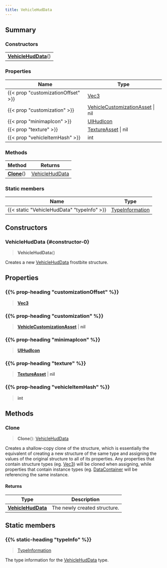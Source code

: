 ```yaml
---
title: VehicleHudData
---
```



## Summary
### Constructors
| |
| ----------- |
| **[VehicleHudData](#constructor-0)**() |

### Properties
| Name | Type |
| ---- | ---- |
| {{< prop "customizationOffset" >}} | [Vec3](/vext/ref/shared/class/vec3) |
| {{< prop "customization" >}} | [VehicleCustomizationAsset](/vext/ref/fb/vehiclecustomizationasset) \| nil |
| {{< prop "minimapIcon" >}} | [UIHudIcon](/vext/ref/fb/uihudicon) |
| {{< prop "texture" >}} | [TextureAsset](/vext/ref/fb/textureasset) \| nil |
| {{< prop "vehicleItemHash" >}} | int |

### Methods
| Method | Returns |
| ------ | ---- |
| **[Clone](#clone)**() | [VehicleHudData](/vext/ref/fb/vehiclehuddata) |

### Static members
| Name | Type |
| ---- | ---- |
| {{< static "VehicleHudData" "typeInfo" >}} | [TypeInformation](/vext/ref/shared/class/typeinformation) |

## Constructors
### VehicleHudData {#constructor-0}
> **VehicleHudData**()

Creates a new [VehicleHudData](/vext/ref/fb/vehiclehuddata) frostbite structure.

## Properties
### {{% prop-heading "customizationOffset" %}}
> **[Vec3](/vext/ref/shared/class/vec3)**

### {{% prop-heading "customization" %}}
> **[VehicleCustomizationAsset](/vext/ref/fb/vehiclecustomizationasset)** | **nil**

### {{% prop-heading "minimapIcon" %}}
> **[UIHudIcon](/vext/ref/fb/uihudicon)**

### {{% prop-heading "texture" %}}
> **[TextureAsset](/vext/ref/fb/textureasset)** | **nil**

### {{% prop-heading "vehicleItemHash" %}}
> **int**

## Methods
### Clone
> **Clone**(): [VehicleHudData](/vext/ref/fb/vehiclehuddata)

Creates a shallow-copy clone of the structure, which is essentially the equivalent of creating a new structure of the same type and assigning the values of the original structure to all of its properties. Any properties that contain structure types (eg. [Vec3](/vext/ref/shared/class/vec3)) will be cloned when assigning, while properties that contain instance types (eg. [DataContainer](/vext/ref/shared/class/datacontainer) will be referencing the same instance.

#### Returns
| Type | Description |
| ---- | ----------- |
| **[VehicleHudData](/vext/ref/fb/vehiclehuddata)** | The newly created structure. |

## Static members
### {{% static-heading "typeInfo" %}}
> [TypeInformation](/vext/ref/shared/class/typeinformation)

The type information for the [VehicleHudData](/vext/ref/fb/vehiclehuddata) type.

